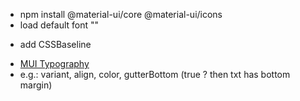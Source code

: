 - npm install @material-ui/core @material-ui/icons
- load default font "<link rel="stylesheet" href="https://fonts.googleapis.com/css?family=Roboto:300,400,500,700&display=swap" />"
<!-- Equivalent of normalize.css - kickstart a consistent baseline -->
- add CSSBaseline
<!-- Typography API -->
- [MUI Typography](https://material-ui.com/api/typography/)
- e.g.: variant, align, color, gutterBottom (true ? then txt has bottom margin)